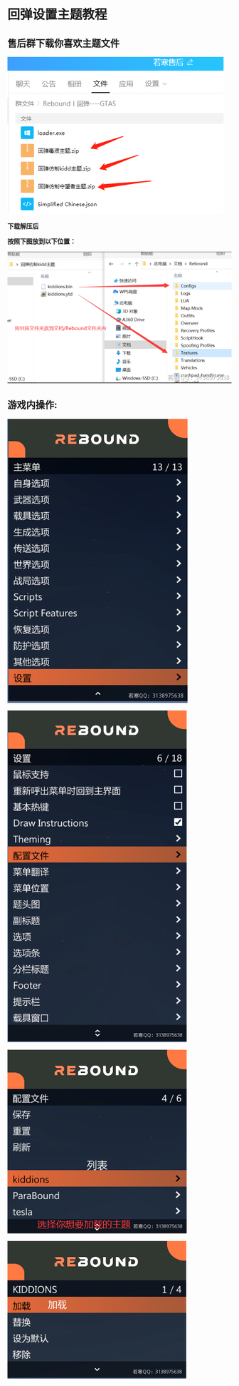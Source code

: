 # 回弹设置主题教程

## **售后群下载你喜欢主题文件**

****![](<../../.gitbook/assets/image (24) (1) (1) (1) (1) (1) (1) (1).png>)****

**下载解压后**

**按照下图放到以下位置：**

****![](<../../.gitbook/assets/image (15) (1) (1) (1) (1) (1) (1) (1).png>)****

## **游戏内操作:**

![](<../../.gitbook/assets/image (34) (1) (1) (1) (1).png>)

![](<../../.gitbook/assets/image (27) (1) (1) (1) (1).png>)

![](<../../.gitbook/assets/image (4).png>)

![](<../../.gitbook/assets/image (5) (1) (1).png>)
